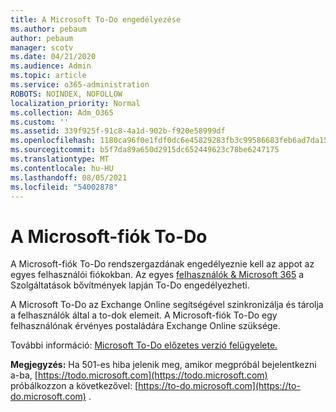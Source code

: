 ```yaml
---
title: A Microsoft To-Do engedélyezése
ms.author: pebaum
author: pebaum
manager: scotv
ms.date: 04/21/2020
ms.audience: Admin
ms.topic: article
ms.service: o365-administration
ROBOTS: NOINDEX, NOFOLLOW
localization_priority: Normal
ms.collection: Adm_O365
ms.custom: ''
ms.assetid: 339f925f-91c8-4a1d-902b-f920e58999df
ms.openlocfilehash: 1180ca96f0e1fdf0dc6e45829283fb3c99586683feb6ad7da1571fc05f41c48d
ms.sourcegitcommit: b5f7da89a650d2915dc652449623c78be6247175
ms.translationtype: MT
ms.contentlocale: hu-HU
ms.lasthandoff: 08/05/2021
ms.locfileid: "54002878"
---
```

# <a name="how-to-enable-microsoft-to-do"></a>A Microsoft-fiók To-Do

A Microsoft-fiók To-Do rendszergazdának engedélyeznie kell az appot az egyes felhasználói fiókokban. Az egyes [felhasználók &amp; Microsoft 365](https://portal.office.com/adminportal/home#/Settings/ServicesAndAddIns) a Szolgáltatások bővítmények lapján To-Do engedélyezheti.
  
A Microsoft To-Do az Exchange Online segítségével szinkronizálja és tárolja a felhasználók által a to-dok elemeit. A Microsoft-fiók To-Do egy felhasználónak érvényes postaládára Exchange Online szüksége.
  
További információ: [Microsoft To-Do előzetes verzió felügyelete.](https://support.office.com/article/490c1a8c-2333-4952-8125-841afadb9620.aspx)
  
 **Megjegyzés:** Ha 501-es hiba jelenik meg, amikor megpróbál bejelentkezni a-ba, [https://todo.microsoft.com](https://todo.microsoft.com) próbálkozzon a következővel: [https://to-do.microsoft.com](https://to-do.microsoft.com) .
  

